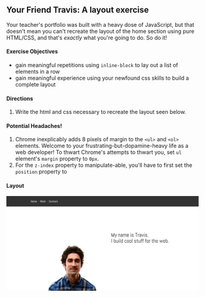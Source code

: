 ## Your Friend Travis: A layout exercise

Your teacher's portfolio was built with a heavy dose of JavaScript, but that doesn't mean you can't recreate the layout of the home section using pure HTML/CSS, and that's *exactly* what you're going to do. So do it!

#### Exercise Objectives

- gain meaningful repetitions using `inline-block` to lay out a list of elements in a row
- gain meaningful experience using your newfound css skills to build a complete layout

#### Directions

1. Write the html and css necessary to recreate the layout seen below.

#### Potential Headaches!

1. Chrome inexplicably adds 8 pixels of margin to the `<ul>` and `<ol>` elements. Welcome to your frustrating-but-dopamine-heavy life as a web developer! To thwart Chrome's attempts to thwart you, set `ul` element's `margin` property to `0px`.
1. For the `z-index` property to manipulate-able, you'll have to first set the `position` property to 

#### Layout

![image](your_friend_travis_mockup.png)
